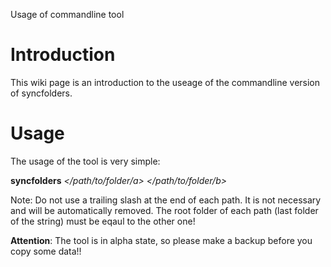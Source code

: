 Usage of commandline tool

# Introduction #

This wiki page is an introduction to the useage of the commandline version of syncfolders.


# Usage #

The usage of the tool is very simple:

**syncfolders** _</path/to/folder/a>_ _</path/to/folder/b>_

Note: Do not use a trailing slash at the end of each path. It is not necessary and will be automatically removed. The root folder of each path (last folder of the string) must be eqaul to the other one!

**Attention**: The tool is in alpha state, so please make a backup before you copy some data!!
